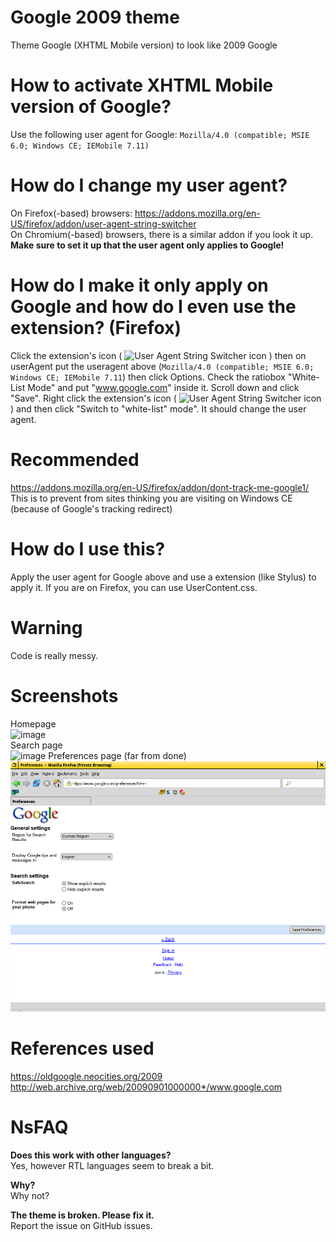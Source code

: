 # Google 2009 theme
Theme Google (XHTML Mobile version) to look like 2009 Google

# How to activate XHTML Mobile version of Google?
Use the following user agent for Google: ```Mozilla/4.0 (compatible; MSIE 6.0; Windows CE; IEMobile 7.11)```

# How do I change my user agent?
On Firefox(-based) browsers: https://addons.mozilla.org/en-US/firefox/addon/user-agent-string-switcher  
On Chromium(-based) browsers, there is a similar addon if you look it up.  
**Make sure to set it up that the user agent only applies to Google!**

# How do I make it only apply on Google and how do I even use the extension? (Firefox)
Click the extension's icon (
<img src="https://addons.mozilla.org/user-media/addon_icons/853/853731-64.png" alt="User Agent String Switcher icon" width="16" height="16">
) then on userAgent put the useragent above (```Mozilla/4.0 (compatible; MSIE 6.0; Windows CE; IEMobile 7.11```) then click Options. Check the ratiobox "White-List Mode" and put "www.google.com" inside it. Scroll down and click "Save". Right click the extension's icon (
<img src="https://addons.mozilla.org/user-media/addon_icons/853/853731-64.png" alt="User Agent String Switcher icon" width="16" height="16">
) and then click "Switch to "white-list" mode". It should change the user agent.

# Recommended
https://addons.mozilla.org/en-US/firefox/addon/dont-track-me-google1/  
This is to prevent from sites thinking you are visiting on Windows CE (because of Google's tracking redirect)

# How do I use this?
Apply the user agent for Google above and use a extension (like Stylus) to apply it. If you are on Firefox, you can use UserContent.css.

# Warning
Code is really messy.

# Screenshots
Homepage  
![image](https://user-images.githubusercontent.com/80153347/209447907-22ed7098-d5ac-4f5b-9a19-75c70d357fef.png)  
Search page  
![image](https://user-images.githubusercontent.com/80153347/209447926-99a94fc6-f483-430c-bfa9-10c2954948a3.png)
Preferences page (far from done)  
![Preferences page](preferences.png "Preferences page")  


# References used
https://oldgoogle.neocities.org/2009  
http://web.archive.org/web/20090901000000*/www.google.com

# NsFAQ
**Does this work with other languages?**  
Yes, however RTL languages seem to break a bit.  

**Why?**  
Why not?  
  
**The theme is broken. Please fix it.**  
Report the issue on GitHub issues.
